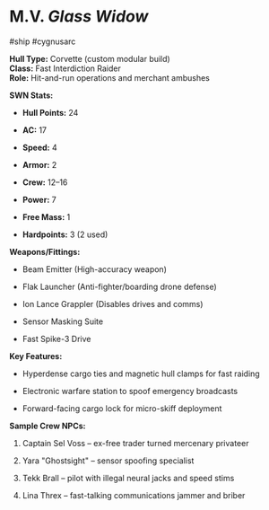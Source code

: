 # **M.V. _Glass Widow_**
#ship #cygnusarc 

**Hull Type:** Corvette (custom modular build)  
**Class:** Fast Interdiction Raider  
**Role:** Hit-and-run operations and merchant ambushes

**SWN Stats:**

- **Hull Points:** 24
    
- **AC:** 17
    
- **Speed:** 4
    
- **Armor:** 2
    
- **Crew:** 12–16
    
- **Power:** 7
    
- **Free Mass:** 1
    
- **Hardpoints:** 3 (2 used)
    

**Weapons/Fittings:**

- Beam Emitter (High-accuracy weapon)
    
- Flak Launcher (Anti-fighter/boarding drone defense)
    
- Ion Lance Grappler (Disables drives and comms)
    
- Sensor Masking Suite
    
- Fast Spike-3 Drive
    

**Key Features:**

- Hyperdense cargo ties and magnetic hull clamps for fast raiding
    
- Electronic warfare station to spoof emergency broadcasts
    
- Forward-facing cargo lock for micro-skiff deployment
    
**Sample Crew NPCs:**

1. Captain Sel Voss – ex-free trader turned mercenary privateer
    
2. Yara "Ghostsight" – sensor spoofing specialist
    
3. Tekk Brall – pilot with illegal neural jacks and speed stims
    
4. Lina Threx – fast-talking communications jammer and briber